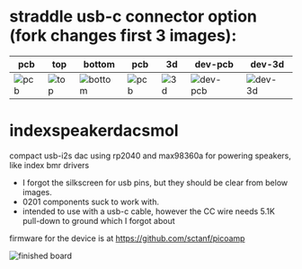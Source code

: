 # straddle usb-c connector option (fork changes first 3 images):

pcb|top|bottom|pcb|3d|dev-pcb|dev-3d
--|--|--|--|--|--|--
![pcb](../../blob/main/images/picoamp-straddle-pcb.png)|![top](../../blob/main/images/picoamp-straddle-top.png)|![bottom](../../blob/main/images/picoamp-straddle-bottom.png)|![pcb](../../blob/main/images/indexspeakerdacsmol-pcb.png)|![3d](../../blob/main/images/indexspeakerdacsmol-3d.png)|![dev-pcb](../../blob/main/images/indexspeakerdacdev-pcb.png)|![dev-3d](../../blob/main/images/indexspeakerdacdev-3d.png)


# indexspeakerdacsmol

compact usb-i2s dac using rp2040 and max98360a for powering speakers, like index bmr drivers

* I forgot the silkscreen for usb pins, but they should be clear from below images.
* 0201 components suck to work with.
* intended to use with a usb-c cable, however the CC wire needs 5.1K pull-down to ground which I forgot about

firmware for the device is at https://github.com/sctanf/picoamp

![finished board](../../blob/main/images/DSC_0404.webp)
